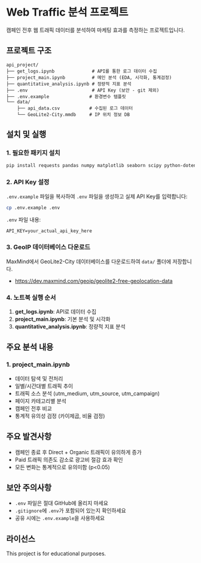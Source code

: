 # Web Traffic 분석 프로젝트

캠페인 전후 웹 트래픽 데이터를 분석하여 마케팅 효과를 측정하는 프로젝트입니다.

## 프로젝트 구조

```
api_project/
├── get_logs.ipynb              # API를 통한 로그 데이터 수집
├── project_main.ipynb          # 메인 분석 (EDA, 시각화, 통계검정)
├── quantitative_analysis.ipynb # 정량적 지표 분석
├── .env                        # API Key (보안 - git 제외)
├── .env.example               # 환경변수 템플릿
└── data/
    ├── api_data.csv           # 수집된 로그 데이터
    └── GeoLite2-City.mmdb     # IP 위치 정보 DB
```

## 설치 및 실행

### 1. 필요한 패키지 설치

```bash
pip install requests pandas numpy matplotlib seaborn scipy python-dotenv geoip2
```

### 2. API Key 설정

`.env.example` 파일을 복사하여 `.env` 파일을 생성하고 실제 API Key를 입력합니다:

```bash
cp .env.example .env
```

`.env` 파일 내용:
```
API_KEY=your_actual_api_key_here
```

### 3. GeoIP 데이터베이스 다운로드

MaxMind에서 GeoLite2-City 데이터베이스를 다운로드하여 `data/` 폴더에 저장합니다.
- https://dev.maxmind.com/geoip/geolite2-free-geolocation-data

### 4. 노트북 실행 순서

1. **get_logs.ipynb**: API로 데이터 수집
2. **project_main.ipynb**: 기본 분석 및 시각화
3. **quantitative_analysis.ipynb**: 정량적 지표 분석

## 주요 분석 내용

### 1. project_main.ipynb
- 데이터 탐색 및 전처리
- 일별/시간대별 트래픽 추이
- 트래픽 소스 분석 (utm_medium, utm_source, utm_campaign)
- 페이지 카테고리별 분석
- 캠페인 전후 비교
- 통계적 유의성 검정 (카이제곱, 비율 검정)

## 주요 발견사항

- 캠페인 종료 후 Direct + Organic 트래픽이 유의하게 증가
- Paid 트래픽 의존도 감소로 광고비 절감 효과 확인
- 모든 변화는 통계적으로 유의미함 (p<0.05)

## 보안 주의사항

- `.env` 파일은 절대 GitHub에 올리지 마세요
- `.gitignore`에 `.env`가 포함되어 있는지 확인하세요
- 공유 시에는 `.env.example`을 사용하세요

## 라이선스

This project is for educational purposes.
